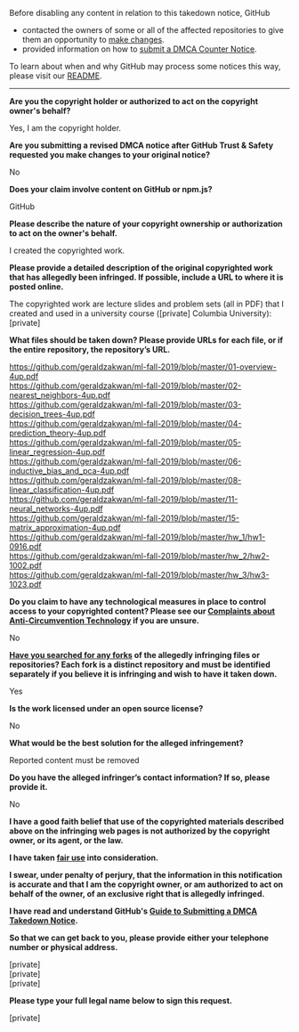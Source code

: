 Before disabling any content in relation to this takedown notice, GitHub
- contacted the owners of some or all of the affected repositories to give them an opportunity to [make changes](https://docs.github.com/en/github/site-policy/dmca-takedown-policy#a-how-does-this-actually-work).
- provided information on how to [submit a DMCA Counter Notice](https://docs.github.com/en/articles/guide-to-submitting-a-dmca-counter-notice).

To learn about when and why GitHub may process some notices this way, please visit our [README](https://github.com/github/dmca/blob/master/README.md#anatomy-of-a-takedown-notice).

---

**Are you the copyright holder or authorized to act on the copyright owner's behalf?**

Yes, I am the copyright holder.

**Are you submitting a revised DMCA notice after GitHub Trust & Safety requested you make changes to your original notice?**

No

**Does your claim involve content on GitHub or npm.js?**

GitHub

**Please describe the nature of your copyright ownership or authorization to act on the owner's behalf.**

I created the copyrighted work.

**Please provide a detailed description of the original copyrighted work that has allegedly been infringed. If possible, include a URL to where it is posted online.**

The copyrighted work are lecture slides and problem sets (all in PDF) that I created and used in a university course ([private] Columbia University): [private]

**What files should be taken down? Please provide URLs for each file, or if the entire repository, the repository’s URL.**

https://github.com/geraldzakwan/ml-fall-2019/blob/master/01-overview-4up.pdf  
https://github.com/geraldzakwan/ml-fall-2019/blob/master/02-nearest_neighbors-4up.pdf  
https://github.com/geraldzakwan/ml-fall-2019/blob/master/03-decision_trees-4up.pdf  
https://github.com/geraldzakwan/ml-fall-2019/blob/master/04-prediction_theory-4up.pdf  
https://github.com/geraldzakwan/ml-fall-2019/blob/master/05-linear_regression-4up.pdf  
https://github.com/geraldzakwan/ml-fall-2019/blob/master/06-inductive_bias_and_pca-4up.pdf  
https://github.com/geraldzakwan/ml-fall-2019/blob/master/08-linear_classification-4up.pdf  
https://github.com/geraldzakwan/ml-fall-2019/blob/master/11-neural_networks-4up.pdf  
https://github.com/geraldzakwan/ml-fall-2019/blob/master/15-matrix_approximation-4up.pdf  
https://github.com/geraldzakwan/ml-fall-2019/blob/master/hw_1/hw1-0916.pdf  
https://github.com/geraldzakwan/ml-fall-2019/blob/master/hw_2/hw2-1002.pdf  
https://github.com/geraldzakwan/ml-fall-2019/blob/master/hw_3/hw3-1023.pdf  

**Do you claim to have any technological measures in place to control access to your copyrighted content? Please see our <a href="https://docs.github.com/articles/guide-to-submitting-a-dmca-takedown-notice#complaints-about-anti-circumvention-technology">Complaints about Anti-Circumvention Technology</a> if you are unsure.**

No

**<a href="https://docs.github.com/articles/dmca-takedown-policy#b-what-about-forks-or-whats-a-fork">Have you searched for any forks</a> of the allegedly infringing files or repositories? Each fork is a distinct repository and must be identified separately if you believe it is infringing and wish to have it taken down.**

Yes

**Is the work licensed under an open source license?**

No

**What would be the best solution for the alleged infringement?**

Reported content must be removed

**Do you have the alleged infringer’s contact information? If so, please provide it.**

No

**I have a good faith belief that use of the copyrighted materials described above on the infringing web pages is not authorized by the copyright owner, or its agent, or the law.**

**I have taken <a href="https://www.lumendatabase.org/topics/22">fair use</a> into consideration.**

**I swear, under penalty of perjury, that the information in this notification is accurate and that I am the copyright owner, or am authorized to act on behalf of the owner, of an exclusive right that is allegedly infringed.**

**I have read and understand GitHub's <a href="https://docs.github.com/articles/guide-to-submitting-a-dmca-takedown-notice/">Guide to Submitting a DMCA Takedown Notice</a>.**

**So that we can get back to you, please provide either your telephone number or physical address.**

[private]  
[private]  
[private]  

**Please type your full legal name below to sign this request.**

[private]  
